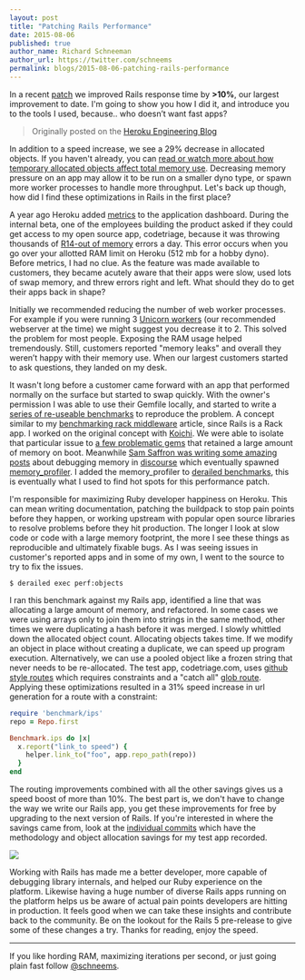```yaml
---
layout: post
title: "Patching Rails Performance"
date: 2015-08-06
published: true
author_name: Richard Schneeman
author_url: https://twitter.com/schneems
permalink: blogs/2015-08-06-patching-rails-performance
---
```


In a recent [patch](https://github.com/rails/rails/pull/21057) we improved Rails response time by **>10%**, our largest improvement to date. I'm going to show you how I did it, and introduce you to the tools I used, because.. who doesn’t want fast apps?

> Originally posted on the [Heroku Engineering Blog](https://engineering.heroku.com/blogs/2015-08-06-patching-rails-performance/)

In addition to a speed increase, we see a 29% decrease in allocated objects. If you haven't already, you can [read or watch more about how temporary allocated objects affect total memory use](https://www.schneems.com/2015/05/11/how-ruby-uses-memory.html). Decreasing memory pressure on an app may allow it to be run on a smaller dyno type, or spawn more worker processes to handle more throughput. Let's back up though, how did I find these optimizations in Rails in the first place?

<!--more-->

A year ago Heroku added [metrics](https://devcenter.heroku.com/articles/metrics) to the application dashboard. During the internal beta, one of the employees building the product asked if they could get access to my open source app, codetriage, because it was throwing thousands of [R14-out of memory](https://devcenter.heroku.com/articles/error-codes#r14-memory-quota-exceeded) errors a day. This error occurs when you go over your allotted RAM limit on Heroku (512 mb for a hobby dyno). Before metrics, I had no clue. As the feature was made available to customers,  they became  acutely aware that their apps were slow, used lots of swap memory, and threw errors right and left. What should they do to get their apps back in shape?

Initially we recommended reducing the number of web worker processes. For example if you were running 3 [Unicorn workers](https://devcenter.heroku.com/articles/rails-unicorn) (our recommended webserver at the time) we might suggest you decrease it to 2. This solved the problem for most people. Exposing the RAM usage helped tremendously. Still, customers reported "memory leaks" and overall they weren’t happy with their memory use. When our largest customers started to ask questions, they landed on my desk.

It wasn't long before a customer came forward with an app that performed normally on the surface but started to swap quickly. With the owner's permission I was able to use their Gemfile locally, and started to write a [series of re-useable benchmarks](https://github.com/schneems/derailed_benchmarks) to reproduce the problem. A concept similar to my [benchmarking rack middleware](https://engineering.heroku.com/blogs/2014-11-03-benchmarking-rack-middleware/) article, since Rails is a Rack app. I worked on the original concept with [Koichi](https://github.com/ko1). We were able to isolate that particular issue to [a few problematic gems](https://www.schneems.com/2014/11/07/i-ram-what-i-ram.html) that retained a large amount of memory on boot. Meanwhile [Sam Saffron was writing some amazing posts](https://samsaffron.com/) about debugging memory in [discourse](https://www.discourse.org) which eventually spawned [memory_profiler](https://rubygems.org/gems/memory_profiler). I added the memory_profiler to [derailed benchmarks](https://github.com/schneems/derailed_benchmarks#dissecting-a-memory-leak), this is eventually what I used to find hot spots for this performance patch.

I'm responsible for maximizing Ruby developer happiness on Heroku. This can mean writing documentation, patching the buildpack to stop pain points before they happen, or working upstream with popular open source libraries to resolve problems before they hit production. The longer I look at slow code or code with a large memory footprint, the more I see these things as reproducible and ultimately fixable bugs. As I was seeing issues in customer's reported apps and in some of my own, I went to the source to try to fix the issues.

```
$ derailed exec perf:objects
```

I ran this benchmark against my Rails app, identified a line that was allocating a large amount of memory, and refactored. In some cases we were using arrays only to join them into strings in the same method, other times we were duplicating a hash before it was merged. I slowly whittled down the allocated object count. Allocating objects takes time. If we modify an object in place without creating a duplicate, we can speed up program execution. Alternatively, we can use a pooled object like a frozen string that never needs to be re-allocated. The test app, codetriage.com, uses [github style routes](https://github.com/codetriage/codetriage/blob/630149788431e629e3b8a261c3cb9a8e1e11da5a/config/routes.rb#L34-L45) which requires constraints and a "catch all" [glob route](https://guides.rubyonrails.org/routing.html#route-globbing-and-wildcard-segments). Applying these optimizations resulted in a 31% speed increase in url generation for a route with a constraint:


```ruby
require 'benchmark/ips'
repo = Repo.first

Benchmark.ips do |x|
  x.report("link_to speed") {
    helper.link_to("foo", app.repo_path(repo))
  }
end
```

The routing improvements combined with all the other savings gives us a speed boost of more than 10%. The best part is, we don't have to change the way we write our Rails app, you get these improvements for free by upgrading to the next version of Rails. If you're interested in where the savings came from, look at the [individual commits](https://github.com/rails/rails/pull/21057/commits) which have the methodology and object allocation savings for my test app recorded.

![](https://www.dropbox.com/s/mdjtq0miucbby8f/Screenshot%202015-08-03%2011.38.33.png?raw=1)

Working with Rails has made me a better developer, more capable of debugging library internals, and helped our Ruby experience on the platform. Likewise having a huge number of diverse Rails apps running on the platform helps us be aware of actual pain points developers are hitting in production. It feels good when we can take these insights and contribute back to the community. Be on the lookout for the Rails 5 pre-release to give some of these changes a try. Thanks for reading, enjoy the speed.

---
If you like hording RAM, maximizing iterations per second, or just going plain fast follow [@schneems](https://twitter.com/schneems).



